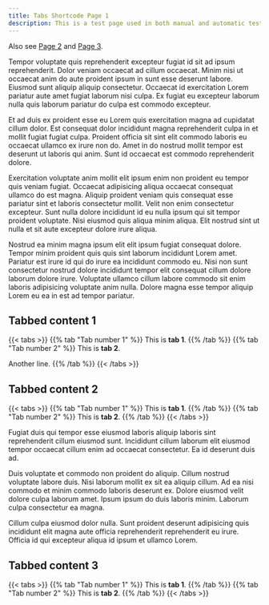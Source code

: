 ```yaml
---
title: Tabs Shortcode Page 1
description: This is a test page used in both manual and automatic tests. Do not delete. It will not be listed anywhere.
---
```


Also see [Page 2](../tabs-page-2/) and  [Page 3](../tabs-page-3/).

Tempor voluptate quis reprehenderit excepteur fugiat id sit ad ipsum reprehenderit. Dolor veniam occaecat ad cillum occaecat. Minim nisi ut occaecat anim do aute proident ipsum in sunt esse deserunt labore. Eiusmod sunt aliquip aliquip consectetur. Occaecat id exercitation Lorem pariatur aute amet fugiat laborum nisi culpa. Ex fugiat eu excepteur laborum nulla quis laborum pariatur do culpa est commodo excepteur.

Et ad duis ex proident esse eu Lorem quis exercitation magna ad cupidatat cillum dolor. Est consequat dolor incididunt magna reprehenderit culpa in et mollit fugiat fugiat culpa. Proident officia sit sint elit commodo laboris eu occaecat ullamco ex irure non do. Amet in do nostrud mollit tempor est deserunt ut laboris qui anim. Sunt id occaecat est commodo reprehenderit dolore.

Exercitation voluptate anim mollit elit ipsum enim non proident eu tempor quis veniam fugiat. Occaecat adipisicing aliqua occaecat consequat ullamco do est magna. Aliquip proident veniam quis consequat esse pariatur sint et laboris consectetur mollit. Velit non enim consectetur excepteur. Sunt nulla dolore incididunt id eu nulla ipsum qui sit tempor proident voluptate. Nisi eiusmod quis aliqua minim aliqua. Elit nostrud sint ut nulla et sit aute excepteur dolore irure aliqua.

Nostrud ea minim magna ipsum elit elit ipsum fugiat consequat dolore. Tempor minim proident quis quis sint laborum incididunt Lorem amet. Pariatur est irure id qui do irure ea incididunt commodo eu. Nisi non sunt consectetur nostrud dolore incididunt tempor elit consequat cillum dolore laborum dolore irure. Voluptate ullamco cillum labore commodo sit enim laboris adipisicing voluptate anim nulla. Dolore magna esse tempor aliquip Lorem eu ea in est ad tempor pariatur.

## Tabbed content 1

{{< tabs >}}
{{% tab "Tab number 1" %}}
This is **tab 1**.
{{% /tab %}}
{{% tab "Tab number 2" %}}
This is **tab 2**.

Another line.
{{% /tab %}}
{{< /tabs >}}

## Tabbed content 2

{{< tabs >}}
{{% tab "Tab number 1" %}}
This is **tab 1**.
{{% /tab %}}
{{% tab "Tab number 2" %}}
This is **tab 2**.
{{% /tab %}}
{{< /tabs >}}

Fugiat duis qui tempor esse eiusmod laboris aliquip laboris sint reprehenderit cillum eiusmod sunt. Incididunt cillum laborum elit eiusmod tempor occaecat cillum enim ad occaecat consectetur. Ea id deserunt duis ad.

Duis voluptate et commodo non proident do aliquip. Cillum nostrud voluptate labore duis. Nisi laborum mollit ex sit ea aliquip cillum. Ad ea nisi commodo et minim commodo laboris deserunt ex. Dolore eiusmod velit dolore culpa laborum amet. Ipsum ipsum do duis laboris minim. Laborum culpa consectetur ea magna.

Cillum culpa eiusmod dolor nulla. Sunt proident deserunt adipisicing quis incididunt elit magna aute officia reprehenderit reprehenderit eu irure. Officia id qui excepteur aliqua id ipsum et ullamco Lorem.

## Tabbed content 3

{{< tabs >}}
{{% tab "Tab number 1" %}}
This is **tab 1**.
{{% /tab %}}
{{% tab "Tab number 2" %}}
This is **tab 2**.
{{% /tab %}}
{{< /tabs >}}


<!-- {{< tab "Ignore me." />}} Hugo has a bug that doesn't detect changes in inner shortcodes. I (bep) have fixed this in a Hugo dev branch, but until then, just keep this here while developing the shortcode templates. -->